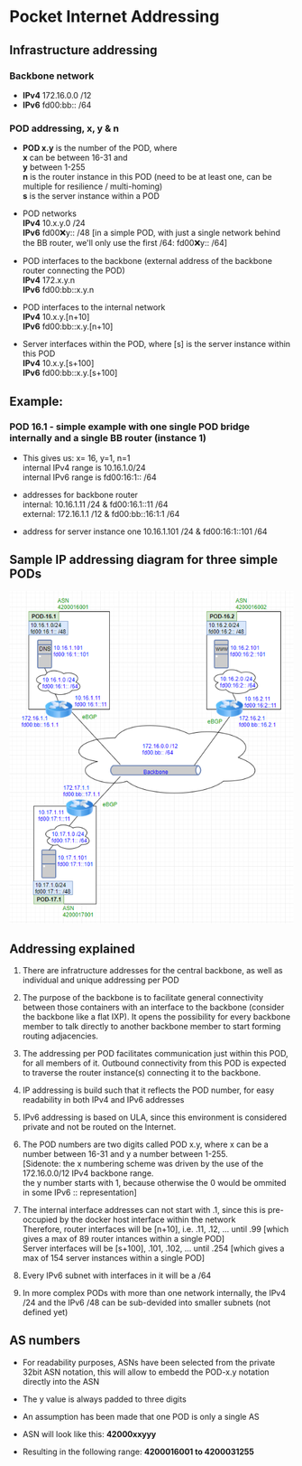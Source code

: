 # Pocket Internet Addressing

## Infrastructure addressing

### Backbone network
 * __IPv4__ 172.16.0.0 /12 
 * __IPv6__ fd00:bb:: /64

### POD addressing, x, y & n
* __POD x.y__ is the number of the POD, where  
  __x__ can be between 16-31 and  
  __y__ between 1-255  
  __n__ is the router instance in this POD (need to be at least one, can be multiple for resilience / multi-homing)  
  __s__ is the server instance within a POD

* POD networks  
  __IPv4__ 10.x.y.0 /24  
  __IPv6__ fd00:x:y:: /48   [in a simple POD, with just a single network behind the BB router, we'll only use the first /64:   fd00:x:y:: /64]

* POD interfaces to the backbone (external address of the backbone router connecting the POD)  
  __IPv4__  172.x.y.n  
  __IPv6__  fd00:bb::x.y.n  
 
* POD interfaces to the internal network  
  __IPv4__  10.x.y.[n+10]  
  __IPv6__  fd00:bb::x.y.[n+10]

* Server interfaces within the POD, where [s] is the server instance within this POD  
  __IPv4__  10.x.y.[s+100]  
  __IPv6__  fd00:bb::x.y.[s+100]

## Example: 
### POD 16.1  - simple example with one single POD bridge internally and a single BB router (instance 1)
* This gives us:  x= 16, y=1, n=1  
  internal IPv4 range is 10.16.1.0/24  
  internal IPv6 range is fd00:16:1:: /64

* addresses for backbone router  
  internal: 10.16.1.11 /24  & fd00:16.1::11 /64  
  external: 172.16.1.1 /12 & fd00:bb::16:1:1 /64

* address for server instance one
  10.16.1.101 /24 & fd00:16:1::101 /64


## Sample IP addressing diagram for three simple PODs

![IP addressing example](/docs/img/Sample_IP_addressing.png)


## Addressing explained
1. There are infratructure addresses for the central backbone, as well as individual and unique addressing per POD

2. The purpose of the backbone is to facilitate general connectivity between those containers with an interface to the backbone (consider the backbone like a flat IXP). 
It opens the possibility for every backbone member to talk directly to another backbone member to  start forming routing adjacencies. 

3. The addressing per POD facilitates communication just within this POD, for all members of it. Outbound connectivity from this POD is expected to traverse the router instance(s) connecting it to the backbone. 

4. IP addressing is build such that it reflects the POD number, for easy readability in both IPv4 and IPv6 addresses

5. IPv6 addressing is based on ULA, since this environment is considered private and not be routed on the Internet. 

6. The POD numbers are two digits called POD x.y, where x can be a number between 16-31 and y a number between 1-255.  
   [Sidenote: the x numbering scheme was driven by the use of the 172.16.0.0/12 IPv4 backbone range.   
              the y number starts with 1, because otherwise the 0 would be ommited in some IPv6 :: representation]

7. The internal interface addresses can not start with .1, since this is pre-occupied by the docker host interface within the network  
   Therefore, router interfaces will be [n+10], i.e. .11, .12, ... until .99 [which gives a max of 89 router intances within a single POD]  
   Server interfaces will be [s+100], .101, .102, ... until .254 [which gives a max of 154 server instances within a single POD]

8. Every IPv6 subnet with interfaces in it will be a /64

9. In more complex PODs with more than one network internally, the IPv4 /24 and the IPv6 /48 can be sub-devided into smaller subnets (not defined yet)


## AS numbers
* For readability purposes, ASNs have been selected from the private 32bit ASN notation, 
  this will allow to embedd the POD-x.y notation directly into the ASN
* The y value is always padded to three digits
* An assumption has been made that one POD is only a single AS  

* ASN will look like this: __42000xxyyy__
* Resulting in the following range: __4200016001 to 4200031255__
